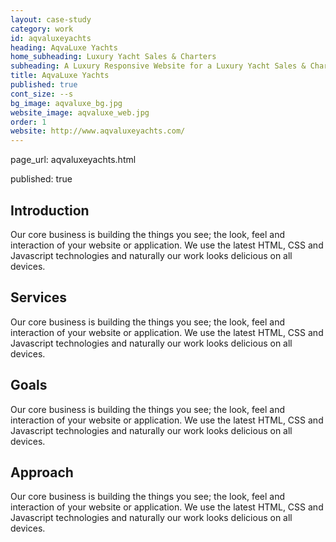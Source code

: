 ```yaml
---
layout: case-study
category: work
id: aqvaluxeyachts
heading: AqvaLuxe Yachts
home_subheading: Luxury Yacht Sales & Charters
subheading: A Luxury Responsive Website for a Luxury Yacht Sales & Charter Company
title: AqvaLuxe Yachts
published: true
cont_size: --s
bg_image: aqvaluxe_bg.jpg
website_image: aqvaluxe_web.jpg
order: 1
website: http://www.aqvaluxeyachts.com/
---
```


page_url: aqvaluxeyachts.html

published: true


## Introduction
Our core business is building the things you see; the look, feel and interaction of your website or application. We use the latest HTML, CSS and Javascript technologies and naturally our work looks delicious on all devices.

## Services
Our core business is building the things you see; the look, feel and interaction of your website or application. We use the latest HTML, CSS and Javascript technologies and naturally our work looks delicious on all devices.

## Goals
Our core business is building the things you see; the look, feel and interaction of your website or application. We use the latest HTML, CSS and Javascript technologies and naturally our work looks delicious on all devices.

## Approach
Our core business is building the things you see; the look, feel and interaction of your website or application. We use the latest HTML, CSS and Javascript technologies and naturally our work looks delicious on all devices.
